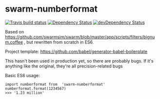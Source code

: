 # swarm-numberformat

[![Travis build status](http://img.shields.io/travis/erosson/swarm-numberformat.svg?style=flat)](https://travis-ci.org/erosson/swarm-numberformat)
[![Dependency Status](https://david-dm.org/erosson/swarm-numberformat.svg)](https://david-dm.org/erosson/swarm-numberformat)
[![devDependency Status](https://david-dm.org/erosson/swarm-numberformat/dev-status.svg)](https://david-dm.org/erosson/swarm-numberformat#info=devDependencies)

Based on https://github.com/swarmsim/swarm/blob/master/app/scripts/filters/bignum.coffee , but rewritten from scratch in ES6.

Project template: https://github.com/babel/generator-babel-boilerplate

This hasn't been used in production yet, so there are probably bugs. If it's anything like the original, they're all precision-related bugs

Basic ES6 usage:
   
    import numberformat from  'swarm-numberformat'
    numberformat.format(1234567)
    >>> '1.23 million'